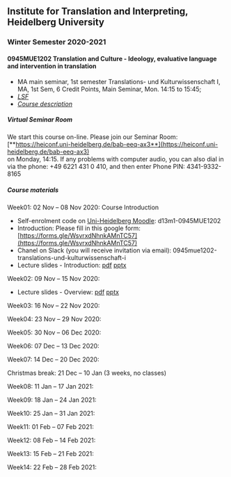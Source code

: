 ## Institute for Translation and Interpreting, Heidelberg University
### Winter Semester 2020-2021
#### 0945MUE1202 Translation and Culture - Ideology, evaluative language and intervention in translation
- MA main seminar, 1st semester  Translations- und Kulturwissenschaft I, MA, 1st Sem, 6 Credit Points, Main Seminar, Mon.	14:15 to 15:45;
- [*LSF*](https://lsf.uni-heidelberg.de/qisserver/rds?state=verpublish&status=init&vmfile=no&publishid=323890&moduleCall=webInfo&publishConfFile=webInfo&publishSubDir=veranstaltung)
- [*Course description*](../teach2020-21-WS.md#0945MUE1202)

##### Virtual Seminar Room

We start this course on-line. Please join our Seminar Room:  
[**https://heiconf.uni-heidelberg.de/bab-eeq-ax3**](https://heiconf.uni-heidelberg.de/bab-eeq-ax3)  
on Monday, 14:15. If any problems with computer audio, you can also dial in via the phone: +49 6221 431 0 410, and then enter Phone PIN: 4341-9332-8165

##### Course materials

Week01: 02 Nov – 08 Nov 2020: Course Introduction  
- Self-enrolment code on [Uni-Heidelberg Moodle](https://moodle.uni-heidelberg.de/): d13m1-0945MUE1202
- Introduction: Please fill in this google form: [https://forms.gle/WsvrxdNhnkAMnTC57](https://forms.gle/WsvrxdNhnkAMnTC57)
- Chanel on Slack (you will receive invitation via email): 0945mue1202-translations-und-kulturwissenschaft-i
- Lecture slides - Introduction: [pdf](https://heibox.uni-heidelberg.de/f/6247e53e7329471f8522/) [pptx](https://heibox.uni-heidelberg.de/f/d580c658ef944a9f90e8/)

Week02: 09 Nov – 15 Nov 2020:
- Lecture slides - Overview: [pdf](https://heibox.uni-heidelberg.de/f/d82aa7c84e7f42c1bd5f/) [pptx](https://heibox.uni-heidelberg.de/f/29dd79c3576f4755a174/)

Week03: 16 Nov – 22 Nov 2020:

Week04: 23 Nov – 29 Nov 2020:

Week05: 30 Nov – 06 Dec 2020:

Week06: 07 Dec – 13 Dec 2020:

Week07: 14 Dec – 20 Dec 2020:

Christmas break: 21 Dec – 10 Jan (3 weeks, no classes)  

Week08: 11 Jan – 17 Jan 2021:

Week09: 18 Jan – 24 Jan 2021:

Week10: 25 Jan – 31 Jan 2021:

Week11: 01 Feb – 07 Feb 2021:   

Week12: 08 Feb – 14 Feb 2021:

Week13: 15 Feb – 21 Feb 2021:

Week14: 22 Feb – 28 Feb 2021:
